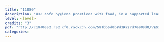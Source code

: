 ```yaml
---
title: "11880"
description: "Use safe hygiene practices with food, in a supported learning context"
level: <level>
credits: "3"
pdf: "http://c1940652.r52.cf0.rackcdn.com/598bb5d0b8d39a27d70000d8/VES1-11880.pdf"
categories:
---
```

